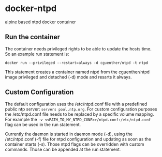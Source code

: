# docker-ntpd
alpine based ntpd docker container

Run the container
------------------

The container needs privileged rights to be able to update the hosts time. So an example run statement is:

```shell
docker run --privileged --restart=always -d cguenther/ntpd -t ntpd
```

This statement creates a container named ntpd from the cguenther/ntpd image privileged and detached (-d) mode and resarts it always.

Custom Configuration
--------------

The default configuration uses the /etc/ntpd.conf file with a predefined public ntp server: ```servers pool.ntp.org```. For custom configuration purposes the /etc/ntpd.conf file needs to be replaced by a specific volume mapping. For example the ```-v <<PATH_TO_MY_NTPD_CONF>>/ntpd.conf:/etc/ntpd.conf``` flag can be used in the run statement.

Currently the daemon is started in daemon mode (-d), using the /etc/ntpd.conf (-f) file for ntpd configuration and updating as soon as the container starts (-s). Those ntpd flags can be overridden with custom commands. Those can be appended at the run statement. 
